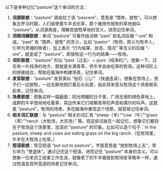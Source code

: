 以下是多种记忆“pasture”这个单词的方法：
1. **词源联想**：“pasture” 源自拉丁语 “pascere”，意思是 “喂养，放牧”。可以想象古罗马时期，人们驱使着牛羊去吃草，那个被用作放牧的草地就叫 “pasture”。从词源角度，理解其放牧草地的含义，进而记住单词。
2. **词根词缀联想**：单词 “pasture” 可看作由词根 “past” 和名词后缀 “-ure” 构成。“past” 有 “喂养，放牧” 的含义，比如 “pastor”（牧师，原义为牧羊人，引申为灵魂的牧者），加上表示 “行为结果、状态、情况” 等含义的后缀 “-ure”，就变成了 “pasture”，即放牧这一行为的结果——牧场。
3. **词形联想**：“pasture” 形似 “past（过去） + pure（纯净的）”。想象一下，过去有一片纯净的地方，那就是长满青草，供牛羊自由吃草的牧场。这种词形上的拼接组合，帮助在脑海中构建场景，记住单词。
4. **发音联想**：“pasture” 发音类似 “拍石（儿）” （快速连读）。想象在牧场上，孩子们一边放牧，一边无聊地拍打着石头玩耍，由此将发音与牧场这个场景联系起来，记住单词。
5. **场景联想**：想象这样一幅画面：阳光明媚的日子里，广阔无垠的绿色草地上，成群的牛羊悠闲地吃着草，耳边传来它们咀嚼青草的声音和偶尔的叫声。这就是 “pasture”，牧场的场景，多在脑海中重现这个场景，就容易记住单词。
6. **相关词汇联想**：与 “pasture” 相关的词汇有 “sheep（羊）”“cow（牛）”“grass（草）”“ranch（大牧场，大农场）” 等。把这些词放在一起记忆，想象它们都存在于牧场这个场景里，加深对 “pasture” 的印象。比如可以造个句子：In the pasture, sheep and cows are eating grass on the big ranch.（在牧场里，牛羊在大牧场上吃草。）
7. **短语联想**：常见短语 “put out to pasture”，字面意思是 “放到牧场上去”，常引申为 “使退休”。通过记住这个短语，进而记住 “pasture” 本身的含义。可以想象一位老员工结束工作生涯，就像老了的牛羊被放到牧场安享晚年一样，通过短语及其所营造的场景记住单词。 